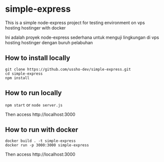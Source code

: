 # simple-express
This is a simple node-express project for testing environment on vps hosting hostinger with docker

Ini adalah proyek node-express sederhana untuk menguji lingkungan di vps hosting hostinger dengan buruh pelabuhan

## How to install locally

```
git clone https://github.com/ussho-dev/simple-express.git
cd simple-express
npm install
```

## How to run locally

```npm start``` or ```node server.js```

Then access http://localhost:3000

## How to run with docker

```
docker build . -t simple-express
docker run -p 3000:3000 simple-express
```

Then access http://localhost:3000
